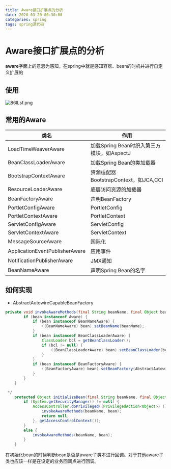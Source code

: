 ```yaml
---
title: Aware接口扩展点的分析
date: 2020-03-20 00:30:00
categories: spring
tags: spring源代码
---
```


# Aware接口扩展点的分析

**aware**字面上的意思为感知，在spring中就是感知容器、bean的时机并进行自定义扩展的

## 使用

![86lLsf.png](https://s1.ax1x.com/2020/03/20/86lLsf.png)

## 常用的Aware

类名|作用
--|--
LoadTimeWeaverAware|加载Spring Bean时织入第三方模块，如AspectJ
BeanClassLoaderAware|加载Spring Bean的类加载器
BootstrapContextAware|资源适配器BootstrapContext，如JCA,CCI
ResourceLoaderAware|底层访问资源的加载器
BeanFactoryAware|声明BeanFactory
PortletConfigAware|PortletConfig
PortletContextAware|PortletContext
ServletConfigAware|ServletConfig
ServletContextAware|ServletContext
MessageSourceAware|国际化
ApplicationEventPublisherAware|应用事件
NotificationPublisherAware|JMX通知
BeanNameAware|声明Spring Bean的名字

## 如何实现

- AbstractAutowireCapableBeanFactory

```java
private void invokeAwareMethods(final String beanName, final Object bean) {
		if (bean instanceof Aware) {
			if (bean instanceof BeanNameAware) {
				((BeanNameAware) bean).setBeanName(beanName);
			}
			if (bean instanceof BeanClassLoaderAware) {
				ClassLoader bcl = getBeanClassLoader();
				if (bcl != null) {
					((BeanClassLoaderAware) bean).setBeanClassLoader(bcl);
				}
			}
			if (bean instanceof BeanFactoryAware) {
				((BeanFactoryAware) bean).setBeanFactory(AbstractAutowireCapableBeanFactory.this);
			}
		}
	}
```

```java
 */
	protected Object initializeBean(final String beanName, final Object bean, @Nullable RootBeanDefinition mbd) {
		if (System.getSecurityManager() != null) {
			AccessController.doPrivileged((PrivilegedAction<Object>) () -> {
				invokeAwareMethods(beanName, bean);
				return null;
			}, getAccessControlContext());
		}
		else {
			invokeAwareMethods(beanName, bean);
		}
    }

```

在初始化bean的时候判断bean是否是aware子类本进行回调。对于其他aware子类也应该一样是在设定的业务回调点进行回调。

